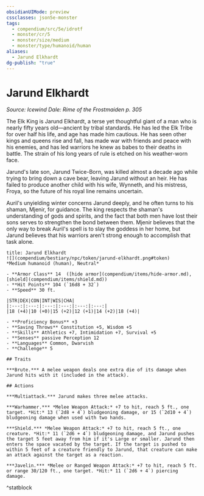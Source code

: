```yaml
---
obsidianUIMode: preview
cssclasses: json5e-monster
tags:
  - compendium/src/5e/idrotf
  - monster/cr/5
  - monster/size/medium
  - monster/type/humanoid/human
aliases:
  - Jarund Elkhardt
dg-publish: "true"
---
```

# Jarund Elkhardt
*Source: Icewind Dale: Rime of the Frostmaiden p. 305*  

The Elk King is Jarund Elkhardt, a terse yet thoughtful giant of a man who is nearly fifty years old—ancient by tribal standards. He has led the Elk Tribe for over half his life, and age has made him cautious. He has seen other kings and queens rise and fall, has made war with friends and peace with his enemies, and has led warriors he knew as babes to their deaths in battle. The strain of his long years of rule is etched on his weather-worn face.

Jarund's late son, Jarund Twice-Born, was killed almost a decade ago while trying to bring down a cave bear, leaving Jarund without an heir. He has failed to produce another child with his wife, Wynneth, and his mistress, Froya, so the future of his royal line remains uncertain.

Auril's unyielding winter concerns Jarund deeply, and he often turns to his shaman, Mjenir, for guidance. The king respects the shaman's understanding of gods and spirits, and the fact that both men have lost their sons serves to strengthen the bond between them. Mjenir believes that the only way to break Auril's spell is to slay the goddess in her home, but Jarund believes that his warriors aren't strong enough to accomplish that task alone.

```ad-statblock
title: Jarund Elkhardt
![](compendium/bestiary/npc/token/jarund-elkhardt.png#token)
*Medium humanoid (human), Neutral*

- **Armor Class** 14  ([hide armor](compendium/items/hide-armor.md), [shield](compendium/items/shield.md))
- **Hit Points** 104 (`16d8 + 32`)
- **Speed** 30 ft.

|STR|DEX|CON|INT|WIS|CHA|
|:---:|:---:|:---:|:---:|:---:|:---:|
|18 (+4)|10 (+0)|15 (+2)|12 (+1)|14 (+2)|18 (+4)|

- **Proficiency Bonus** +3
- **Saving Throws** Constitution +5, Wisdom +5
- **Skills** Athletics +7, Intimidation +7, Survival +5
- **Senses** passive Perception 12
- **Languages** Common, Dwarvish
- **Challenge** 5

## Traits

***Brute.*** A melee weapon deals one extra die of its damage when Jarund hits with it (included in the attack).

## Actions

***Multiattack.*** Jarund makes three melee attacks.

***Warhammer.*** *Melee Weapon Attack:* +7 to hit, reach 5 ft., one target. *Hit:* 13 (`2d8 + 4`) bludgeoning damage, or 15 (`2d10 + 4`) bludgeoning damage when used with two hands.

***Shield.*** *Melee Weapon Attack:* +7 to hit, reach 5 ft., one creature. *Hit:* 11 (`2d6 + 4`) bludgeoning damage, and Jarund pushes the target 5 feet away from him if it's Large or smaller. Jarund then enters the space vacated by the target. If the target is pushed to within 5 feet of a creature friendly to Jarund, that creature can make an attack against the target as a reaction.

***Javelin.*** *Melee or Ranged Weapon Attack:* +7 to hit, reach 5 ft. or range 30/120 ft., one target. *Hit:* 11 (`2d6 + 4`) piercing damage.
```
^statblock